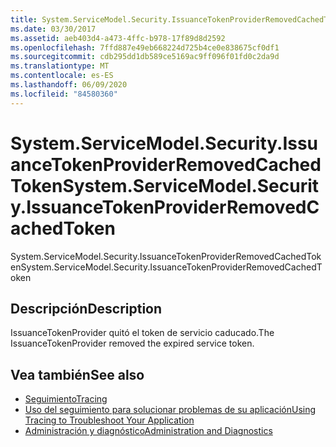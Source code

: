```yaml
---
title: System.ServiceModel.Security.IssuanceTokenProviderRemovedCachedToken
ms.date: 03/30/2017
ms.assetid: aeb403d4-a473-4ffc-b978-17f89d8d2592
ms.openlocfilehash: 7ffd887e49eb668224d725b4ce0e838675cf0df1
ms.sourcegitcommit: cdb295dd1db589ce5169ac9ff096f01fd0c2da9d
ms.translationtype: MT
ms.contentlocale: es-ES
ms.lasthandoff: 06/09/2020
ms.locfileid: "84580360"
---
```

# <a name="systemservicemodelsecurityissuancetokenproviderremovedcachedtoken"></a><span data-ttu-id="fb60c-102">System.ServiceModel.Security.IssuanceTokenProviderRemovedCachedToken</span><span class="sxs-lookup"><span data-stu-id="fb60c-102">System.ServiceModel.Security.IssuanceTokenProviderRemovedCachedToken</span></span>
<span data-ttu-id="fb60c-103">System.ServiceModel.Security.IssuanceTokenProviderRemovedCachedToken</span><span class="sxs-lookup"><span data-stu-id="fb60c-103">System.ServiceModel.Security.IssuanceTokenProviderRemovedCachedToken</span></span>  
  
## <a name="description"></a><span data-ttu-id="fb60c-104">Descripción</span><span class="sxs-lookup"><span data-stu-id="fb60c-104">Description</span></span>  
 <span data-ttu-id="fb60c-105">IssuanceTokenProvider quitó el token de servicio caducado.</span><span class="sxs-lookup"><span data-stu-id="fb60c-105">The IssuanceTokenProvider removed the expired service token.</span></span>  
  
## <a name="see-also"></a><span data-ttu-id="fb60c-106">Vea también</span><span class="sxs-lookup"><span data-stu-id="fb60c-106">See also</span></span>

- [<span data-ttu-id="fb60c-107">Seguimiento</span><span class="sxs-lookup"><span data-stu-id="fb60c-107">Tracing</span></span>](index.md)
- [<span data-ttu-id="fb60c-108">Uso del seguimiento para solucionar problemas de su aplicación</span><span class="sxs-lookup"><span data-stu-id="fb60c-108">Using Tracing to Troubleshoot Your Application</span></span>](using-tracing-to-troubleshoot-your-application.md)
- [<span data-ttu-id="fb60c-109">Administración y diagnóstico</span><span class="sxs-lookup"><span data-stu-id="fb60c-109">Administration and Diagnostics</span></span>](../index.md)
